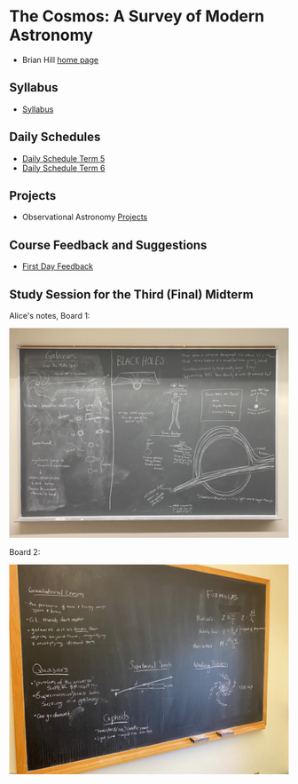 # The Cosmos: A Survey of Modern Astronomy

* Brian Hill [home page](/)

## Syllabus

* [Syllabus](./AstronomySyllabus.pdf)

## Daily Schedules

* [Daily Schedule Term 5](./daily_schedule_term_5.html)
* [Daily Schedule Term 6](./daily_schedule_term_6.html)

## Projects

* Observational Astronomy [Projects](./projects/index.md)

## Course Feedback and Suggestions

* [First Day Feedback](./first_day_feedback.html)

## Study Session for the Third (Final) Midterm

Alice's notes, Board 1:

![Board 1](./photos/Board1.jpeg)

Board 2:

![Board 2](./photos/Board2.jpeg)
